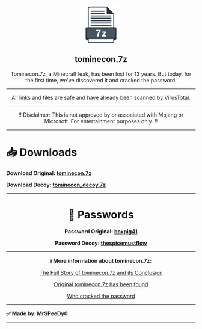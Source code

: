<p align="center">
  <img width="100px" src="https://github.com/MrSPeeDy0/tominecon.7z/blob/main/Assets/Photos/7z.png?raw=true" align="center" alt="tomineconzip.7z" />
  <h2 align="center">tominecon.7z</h2>
  <p align="center"><center>Tominecon.7z, a Minecraft leak, has been lost for 13 years. But today, for the first time, we've discovered it and cracked the password.</center></p>
  <hr />
  <p align="center"><center>All links and files are safe and have already been scanned by VirusTotal.</center></p>
  <hr />
  <p align="center"><center>‼️ Disclaimer: This is not approved by or associated with Mojang or Microsoft. For entertainment purposes only. ‼️</center></p>
  <hr />
</p>

# 📥 Downloads
**Download Original: [tominecon.7z](https://mega.nz/file/TjYhGDYR#rA0DEzVsJe5TTerlTgjpSsmPFUnIZJp4m4CxfkVGHYY)**

**Download Decoy: [tominecon_decoy.7z](https://mega.nz/file/rnhEjTDS#S_lVmxkz1twZb3FDpdxSKh75VR8UKjg9kqn2rH4jq9I)**

___

<div align="center">

# 🔑 Passwords
**Password Original: [boxpig41](https://raw.githubusercontent.com/MrSPeeDy0/tominecon.7z/main/Assets/Passwords/Password.txt)**

**Password Decoy: [thespicemustflow](https://raw.githubusercontent.com/MrSPeeDy0/tominecon.7z/main/Assets/Passwords/Password_decoy.txt)**

</div>

___

<div align="center">

**ℹ More information about tominecon.7z:**

[The Full Story of tominecon.7z and its Conclusion](https://www.reddit.com/r/MinecraftUnlimited/comments/1cvo5py/the_full_story_of_tominecon7z_and_its_conclusion/#:~:text=On%20November%2015th%202011%20a,the%20build%20of%20Minecraft%201.0.)

[Original tominecon.7z has been found](https://www.reddit.com/r/MinecraftUnlimited/comments/11fp3bf/original_tominecon7z_found/)

[Who cracked the password](https://www.reddit.com/r/tominecon/comments/1cy9n6i/hi_i_am_the_person_who_cracked_the_password/)

</div>

___

**✅ Made by: MrSPeeDy0**

___
